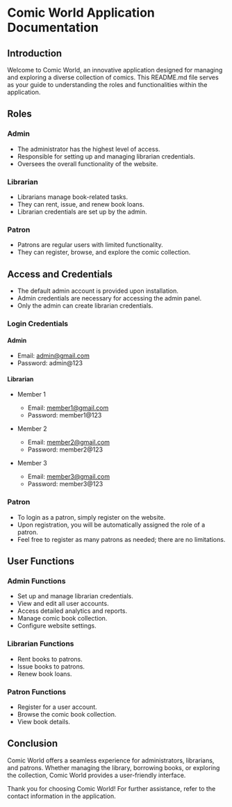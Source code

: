 <!-- # Comic World Application Documentation

## Introduction

Welcome to Comic World, an innovative application designed for managing and exploring a diverse collection of comics. This README.md file serves as your guide to understanding the roles and functionalities within the application.

## Roles

### Admin
- The administrator has the highest level of access.
- Responsible for setting up and managing librarian credentials.
- Oversees the overall functionality of the website.

### Librarian
- Librarians manage book-related tasks.
- They can rent, issue, and renew book loans.
- Librarian credentials are set up by the admin.

### Patron
- Patrons are regular users with limited functionality.
- They can register, browse, and explore the comic collection.

## Access and Credentials

- The default admin account is provided upon installation.
- Admin credentials are necessary for accessing the admin panel.
- Only the admin can create librarian credentials.

## User Functions

### Admin Functions

- Set up and manage librarian credentials.
- View and edit all user accounts.
- Access detailed analytics and reports.
- Manage comic book collection.
- Configure website settings.

### Librarian Functions

- Rent books to patrons.
- Issue books to patrons.
- Renew book loans.
- View transaction logs.

### Patron Functions

- Register for a user account.
- Browse the comic book collection.
- View book details. -->







# Comic World Application Documentation

## Introduction

Welcome to Comic World, an innovative application designed for managing and exploring a diverse collection of comics. This README.md file serves as your guide to understanding the roles and functionalities within the application.

## Roles

### Admin
- The administrator has the highest level of access.
- Responsible for setting up and managing librarian credentials.
- Oversees the overall functionality of the website.

### Librarian
- Librarians manage book-related tasks.
- They can rent, issue, and renew book loans.
- Librarian credentials are set up by the admin.

### Patron
- Patrons are regular users with limited functionality.
- They can register, browse, and explore the comic collection.

## Access and Credentials

- The default admin account is provided upon installation.
- Admin credentials are necessary for accessing the admin panel.
- Only the admin can create librarian credentials.

### Login Credentials

#### Admin
- Email: admin@gmail.com
- Password: admin@123

#### Librarian
- Member 1
  - Email: member1@gmail.com
  - Password: member1@123

- Member 2
  - Email: member2@gmail.com
  - Password: member2@123

- Member 3
  - Email: member3@gmail.com
  - Password: member3@123

### Patron

- To login as a patron, simply register on the website.
- Upon registration, you will be automatically assigned the role of a patron.
- Feel free to register as many patrons as needed; there are no limitations.

## User Functions

### Admin Functions

- Set up and manage librarian credentials.
- View and edit all user accounts.
- Access detailed analytics and reports.
- Manage comic book collection.
- Configure website settings.

### Librarian Functions

- Rent books to patrons.
- Issue books to patrons.
- Renew book loans.

### Patron Functions

- Register for a user account.
- Browse the comic book collection.
- View book details.

## Conclusion

Comic World offers a seamless experience for administrators, librarians, and patrons. Whether managing the library, borrowing books, or exploring the collection, Comic World provides a user-friendly interface.

Thank you for choosing Comic World! For further assistance, refer to the contact information in the application.